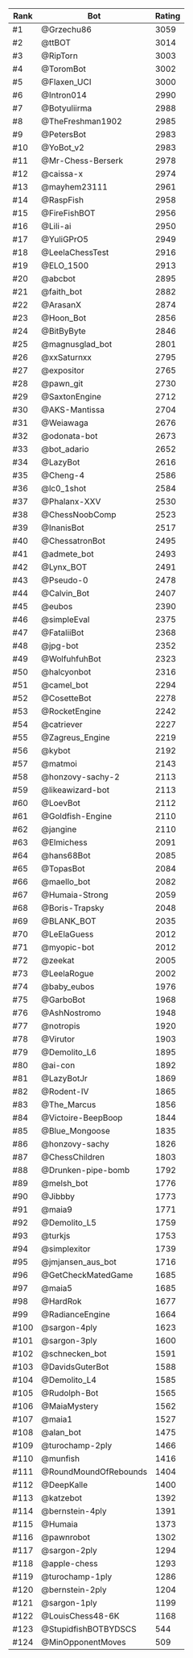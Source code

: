 Rank|Bot|Rating
---|---|---
#1|@Grzechu86|3059
#2|@ttBOT|3014
#3|@RipTorn|3003
#4|@ToromBot|3002
#5|@Flaxen_UCI|3000
#6|@Intron014|2990
#7|@Botyuliirma|2988
#8|@TheFreshman1902|2985
#9|@PetersBot|2983
#10|@YoBot_v2|2983
#11|@Mr-Chess-Berserk|2978
#12|@caissa-x|2974
#13|@mayhem23111|2961
#14|@RaspFish|2958
#15|@FireFishBOT|2956
#16|@Lili-ai|2950
#17|@YuliGPrO5|2949
#18|@LeelaChessTest|2916
#19|@ELO_1500|2913
#20|@abcbot|2895
#21|@faith_bot|2882
#22|@ArasanX|2874
#23|@Hoon_Bot|2856
#24|@BitByByte|2846
#25|@magnusglad_bot|2801
#26|@xxSaturnxx|2795
#27|@expositor|2765
#28|@pawn_git|2730
#29|@SaxtonEngine|2712
#30|@AKS-Mantissa|2704
#31|@Weiawaga|2676
#32|@odonata-bot|2673
#33|@bot_adario|2652
#34|@LazyBot|2616
#35|@Cheng-4|2586
#36|@lc0_1shot|2584
#37|@Phalanx-XXV|2530
#38|@ChessNoobComp|2523
#39|@InanisBot|2517
#40|@ChessatronBot|2495
#41|@admete_bot|2493
#42|@Lynx_BOT|2491
#43|@Pseudo-0|2478
#44|@Calvin_Bot|2407
#45|@eubos|2390
#46|@simpleEval|2375
#47|@FataliiBot|2368
#48|@jpg-bot|2352
#49|@WolfuhfuhBot|2323
#50|@halcyonbot|2316
#51|@camel_bot|2294
#52|@CosetteBot|2278
#53|@RocketEngine|2242
#54|@catriever|2227
#55|@Zagreus_Engine|2219
#56|@kybot|2192
#57|@matmoi|2143
#58|@honzovy-sachy-2|2113
#59|@likeawizard-bot|2113
#60|@LoevBot|2112
#61|@Goldfish-Engine|2110
#62|@jangine|2110
#63|@Elmichess|2091
#64|@hans68Bot|2085
#65|@TopasBot|2084
#66|@maello_bot|2082
#67|@Humaia-Strong|2059
#68|@Boris-Trapsky|2048
#69|@BLANK_BOT|2035
#70|@LeElaGuess|2012
#71|@myopic-bot|2012
#72|@zeekat|2005
#73|@LeelaRogue|2002
#74|@baby_eubos|1976
#75|@GarboBot|1968
#76|@AshNostromo|1948
#77|@notropis|1920
#78|@Virutor|1903
#79|@Demolito_L6|1895
#80|@ai-con|1892
#81|@LazyBotJr|1869
#82|@Rodent-IV|1865
#83|@The_Marcus|1856
#84|@Victoire-BeepBoop|1844
#85|@Blue_Mongoose|1835
#86|@honzovy-sachy|1826
#87|@ChessChildren|1803
#88|@Drunken-pipe-bomb|1792
#89|@melsh_bot|1776
#90|@Jibbby|1773
#91|@maia9|1771
#92|@Demolito_L5|1759
#93|@turkjs|1753
#94|@simplexitor|1739
#95|@jmjansen_aus_bot|1716
#96|@GetCheckMatedGame|1685
#97|@maia5|1685
#98|@HardRok|1677
#99|@RadianceEngine|1664
#100|@sargon-4ply|1623
#101|@sargon-3ply|1600
#102|@schnecken_bot|1591
#103|@DavidsGuterBot|1588
#104|@Demolito_L4|1585
#105|@Rudolph-Bot|1565
#106|@MaiaMystery|1562
#107|@maia1|1527
#108|@alan_bot|1475
#109|@turochamp-2ply|1466
#110|@munfish|1416
#111|@RoundMoundOfRebounds|1404
#112|@DeepKalle|1400
#113|@katzebot|1392
#114|@bernstein-4ply|1391
#115|@Humaia|1373
#116|@pawnrobot|1302
#117|@sargon-2ply|1294
#118|@apple-chess|1293
#119|@turochamp-1ply|1286
#120|@bernstein-2ply|1204
#121|@sargon-1ply|1199
#122|@LouisChess48-6K|1168
#123|@StupidfishBOTBYDSCS|544
#124|@MinOpponentMoves|509
